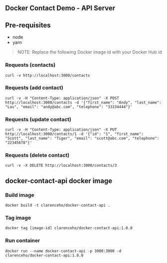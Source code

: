 Docker Contact Demo - API Server
--------------------------------

## Pre-requisites
* node
* yarn

> NOTE: Replace the following Docker image id with your Docker Hub id


### Requests (contacts)
    curl -v http://localhost:3000/contacts

### Requests (add contact)
    curl -v -H "Content-Type: application/json" -X POST http://localhost:3000/contacts -d '{"first_name": "Andy", "last_name": "Lau", "email": "andy@abc.com", "telephone": "33334444"}'

### Requests (update contact)
    curl -v -H "Content-Type: application/json" -X PUT http://localhost:3000/contacts/1 -d '{"id": "1", "first_name": "Scott", "last_name": "Tiger", "email": "scott@abc.com", "telephone": "22345678"}'

### Requests (delete contact)
    curl -v -X DELETE http://localhost:3000/contacts/3


## docker-contact-api docker image

### Build image
    docker build -t clarenceho/docker-contact-api .
    
### Tag image
    docker tag [image-id] clarenceho/docker-contact-api:1.0.0

### Run container
    docker run --name docker-contact-api -p 3000:3000 -d clarenceho/docker-contact-api:1.0.0
